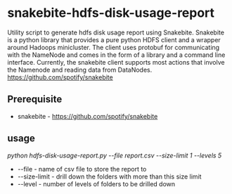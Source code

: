 # snakebite-hdfs-disk-usage-report

Utility script to generate hdfs disk usage report using Snakebite. Snakebite is a python library that provides a pure python HDFS client and a wrapper around Hadoops minicluster. The client uses protobuf for communicating with the NameNode and comes in the form of a library and a command line interface. Currently, the snakebite client supports most actions that involve the Namenode and reading data from DataNodes. https://github.com/spotify/snakebite


## Prerequisite
 * snakebite - https://github.com/spotify/snakebite

## usage
	
_python hdfs-disk-usage-report.py --file report.csv --size-limit 1 --levels 5_
	
* --file - name of csv file to store the report to 
* --size-limit  - drill down the folders with more than this size limit
* --level - number of levels of folders to be drilled down 

